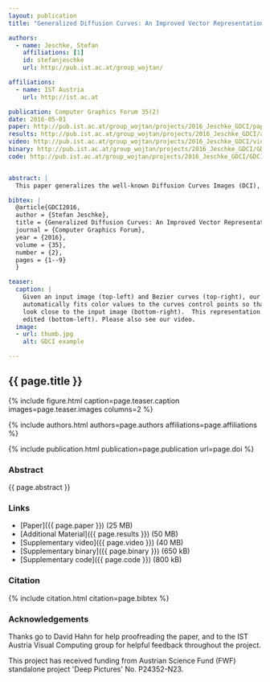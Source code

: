 ```yaml
---
layout: publication
title: "Generalized Diffusion Curves: An Improved Vector Representation for Smooth-Shaded Images"

authors:
  - name: Jeschke, Stefan
    affiliations: [1]
    id: stefanjeschke
    url: http://pub.ist.ac.at/group_wojtan/

affiliations:
  - name: IST Austria
    url: http://ist.ac.at

publication: Computer Graphics Forum 35(2)
date: 2016-05-01
paper: http://pub.ist.ac.at/group_wojtan/projects/2016_Jeschke_GDCI/paper_preprint.pdf
results: http://pub.ist.ac.at/group_wojtan/projects/2016_Jeschke_GDCI/additionalMaterial_preprint.pdf
video: http://pub.ist.ac.at/group_wojtan/projects/2016_Jeschke_GDCI/video_preprint.mp4
binary: http://pub.ist.ac.at/group_wojtan/projects/2016_Jeschke_GDCI/GDCIEditorBinary.zip
code: http://pub.ist.ac.at/group_wojtan/projects/2016_Jeschke_GDCI/GDCIEditorSource.zip


abstract: |
  This paper generalizes the well-known Diffusion Curves Images (DCI), which are composed of a set of Bezier curves with colors specified on either side. These colors are diffused as Laplace functions over the image domain, which results in smooth color gradients interrupted by the Bezier curves. Our new formulation allows for more color control away from the boundary, providing a similar expressive power as recent Bilaplace image models without introducing associated issues and computational costs. The new model is based on a special Laplace function blending and a new edge blur formulation. We demonstrate that given some user-defined boundary curves over an input raster image, fitting colors and edge blur from the image to the new model and subsequent editing and animation is equally convenient as with DCIs. Numerous examples and comparisons to DCIs are presented.

bibtex: |
  @article{GDCI2016,
  author = {Stefan Jeschke},
  title = {Generalized Diffusion Curves: An Improved Vector Representation for Smooth-Shaded Images},
  journal = {Computer Graphics Forum},
  year = {2016},
  volume = {35},
  number = {2},
  pages = {1--9}
  }

teaser:
  caption: |
    Given an input image (top-left) and Bezier curves (top-right), our algorithm
    automatically fits color values to the curves control points so that the result
    look close to the input image (bottom-right).  This representation can be 
    edited (bottom-left). Please also see our video.
  image:
  - url: thumb.jpg
    alt: GDCI example 

---
```


## {{ page.title }}

{% include figure.html caption=page.teaser.caption images=page.teaser.images columns=2 %}

{% include authors.html authors=page.authors affiliations=page.affiliations %}

{% include publication.html publication=page.publication url=page.doi %}

### Abstract

{{ page.abstract }}


### Links

* [Paper]({{ page.paper }}) (25 MB)
* [Additional Material]({{ page.results }}) (50 MB)
* [Supplementary video]({{ page.video }}) (40 MB)
* [Supplementary binary]({{ page.binary }}) (650 kB)
* [Supplementary code]({{ page.code }}) (800 kB)

### Citation

{% include citation.html citation=page.bibtex %}

### Acknowledgements

Thanks go to David Hahn for help proofreading the paper, and
to the IST Austria Visual Computing group for helpful feedback
throughout the project.

This project has received funding from Austrian Science Fund (FWF)
standalone project 'Deep Pictures' No. P24352-N23.
